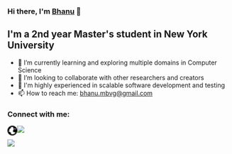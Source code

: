 ### Hi there, I'm [Bhanu][website] 👋

## I'm a 2nd year Master's student in New York University
- 🌱 I’m currently learning and exploring multiple domains in Computer Science 
- 👯 I’m looking to collaborate with other researchers and creators
- 🔭 I'm highly experienced in scalable software development and testing 
- 📫 How to reach me: <a href="mailto:bhanu.mbvg@gmail.com">bhanu.mbvg@gmail.com</a>

### Connect with me:

[<img align="left" alt="bhanu-mbvg.github.io" width="22px" padding="5px" src="https://raw.githubusercontent.com/iconic/open-iconic/master/svg/globe.svg" />][website] <!--[<img align="left" width="22px" padding="5px" src="https://cdn.jsdelivr.net/npm/simple-icons@v3/icons/twitter.svg" />][twitter]--> [<img align="left" width="22px" padding="5px" src="https://cdn.jsdelivr.net/npm/simple-icons@v3/icons/linkedin.svg" />][linkedin]
<br>

<img align="left" src="https://github-readme-stats.vercel.app/api?username=Bhanu-mbvg&count_private=true&hide=stars&show_icons=true&hide_border=true" />

[website]: https://bhanu730.gitlab.io/home/
[twitter]: https://twitter.com/
[linkedin]: https://www.linkedin.com/in/bvg
